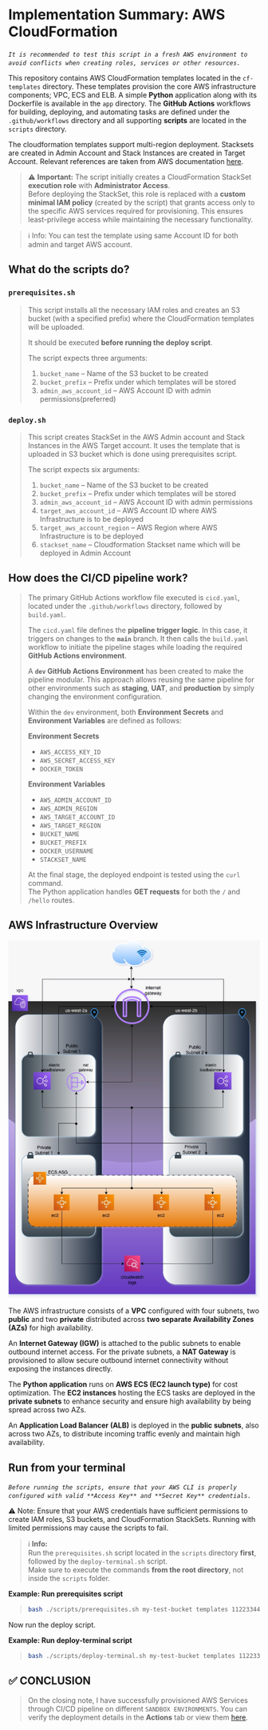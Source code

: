 # Implementation Summary: AWS CloudFormation
_`It is recommended to test this script in a fresh AWS environment to avoid conflicts when creating roles, services or other resources.`_

This repository contains AWS CloudFormation templates located in the `cf-templates` directory.
These templates provision the core AWS infrastructure components; VPC, ECS and ELB. A simple **Python** application along with its Dockerfile is available in the `app` directory. The **GitHub Actions** workflows for building, deploying, and automating tasks are defined under the `.github/workflows` directory and all supporting **scripts** are located in the `scripts` directory.

The cloudformation templates support multi-region deployment. Stacksets are created in Admin Account and Stack Instances are created in Target Account. Relevant references are taken from AWS documentation [here](https://docs.aws.amazon.com/AWSCloudFormation/latest/UserGuide/stacksets-prereqs-self-managed.html). 

> ⚠️ **Important:** The script initially creates a CloudFormation StackSet **execution role** with **Administrator Access**.  
> Before deploying the StackSet, this role is replaced with a **custom minimal IAM policy** (created by the script) that grants access only to the specific AWS services required for provisioning. This ensures least-privilege access while maintaining the necessary functionality.


>ℹ️ Info: You can test the template using same Account ID for both admin and target AWS account.

## What do the scripts do?

### `prerequisites.sh`

> This script installs all the necessary IAM roles and creates an S3 bucket (with a specified prefix) where the CloudFormation templates will be uploaded.  
>
> It should be executed **before running the deploy script**.  
>
> The script expects three arguments:  
> 1. `bucket_name` – Name of the S3 bucket to be created  
> 2. `bucket_prefix` – Prefix under which templates will be stored  
> 3. `admin_aws_account_id` – AWS Account ID with admin permissions(preferred)  
>

### `deploy.sh`
> This script creates StackSet in the AWS Admin account and Stack Instances in the AWS Target account. It uses the template that is uploaded in S3 bucket which is done using prerequisites script. 
>
> The script expects six arguments:  
> 1. `bucket_name` – Name of the S3 bucket to be created  
> 2. `bucket_prefix` – Prefix under which templates will be stored  
> 3. `admin_aws_account_id` – AWS Account ID with admin permissions
> 4. `target_aws_account_id` – AWS Account ID where AWS Infrastructure is to be deployed
> 5. `target_aws_account_region` – AWS Region where AWS Infrastructure is to be deployed
> 6. `stackset_name` – Cloudformation Stackset name which will be deployed in Admin Account
>

## How does the CI/CD pipeline work?

> The primary GitHub Actions workflow file executed is `cicd.yaml`, located under the `.github/workflows` directory, followed by `build.yaml`.  
>
> The `cicd.yaml` file defines the **pipeline trigger logic**. In this case, it triggers on changes to the **`main`** branch. It then calls the `build.yaml` workflow to initiate the pipeline stages while loading the required **GitHub Actions environment**.
>
> A **`dev` GitHub Actions Environment** has been created to make the pipeline modular. This approach allows reusing the same pipeline for other environments such as **staging**, **UAT**, and **production** by simply changing the environment configuration.  
>
> Within the `dev` environment, both **Environment Secrets** and **Environment Variables** are defined as follows:
>
> **Environment Secrets**
> - `AWS_ACCESS_KEY_ID`  
> - `AWS_SECRET_ACCESS_KEY`  
> - `DOCKER_TOKEN`  
>
> **Environment Variables**
> - `AWS_ADMIN_ACCOUNT_ID`  
> - `AWS_ADMIN_REGION`  
> - `AWS_TARGET_ACCOUNT_ID`  
> - `AWS_TARGET_REGION`  
> - `BUCKET_NAME`  
> - `BUCKET_PREFIX`  
> - `DOCKER_USERNAME`  
> - `STACKSET_NAME`
>
> At the final stage, the deployed endpoint is tested using the `curl` command.  
> The Python application handles **GET requests** for both the `/` and `/hello` routes.

## AWS Infrastructure Overview

![](./demo-lalals-arch.jpg "This is a sample image.")

The AWS infrastructure consists of a **VPC** configured with four subnets, two **public** and two **private** distributed across **two separate Availability Zones (AZs)** for high availability.

An **Internet Gateway (IGW)** is attached to the public subnets to enable outbound internet access. For the private subnets, a **NAT Gateway** is provisioned to allow secure outbound internet connectivity without exposing the instances directly.

The **Python application** runs on **AWS ECS (EC2 launch type)** for cost optimization. The **EC2 instances** hosting the ECS tasks are deployed in the **private subnets** to enhance security and ensure high availability by being spread across two AZs.

An **Application Load Balancer (ALB)** is deployed in the **public subnets**, also across two AZs, to distribute incoming traffic evenly and maintain high availability.



## Run from your terminal

*`Before running the scripts, ensure that your AWS CLI is properly configured with valid **Access Key** and **Secret Key** credentials.`* 

⚠️ Note: Ensure that your AWS credentials have sufficient permissions to create IAM roles, S3 buckets, and CloudFormation StackSets. Running with limited permissions may cause the scripts to fail.

> ℹ️ **Info:**  
> Run the `prerequisites.sh` script located in the `scripts` directory **first**, followed by the `deploy-terminal.sh` script.  
> Make sure to execute the commands **from the root directory**, not inside the `scripts` folder.
>
**Example: Run prerequisites script**
> ```bash
> bash ./scripts/prerequisites.sh my-test-bucket templates 112233445566
> ```

Now run the deploy script.
>
**Example: Run deploy-terminal script**
> ```bash
> bash ./scripts/deploy-terminal.sh my-test-bucket templates 112233445566 889977665522 us-west-2 my-stackset
> ```

## ✅ **CONCLUSION**  
> On the closing note, I have successfully provisioned AWS Services through CI/CD pipeline on different `SANDBOX ENVIRONMENTS`. 
> You can verify the deployment details in the **Actions** tab or view them [here](https://github.com/aashhik/lalals-cloudformation-assessment/actions).
>